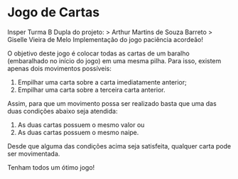 # Jogo de Cartas
Insper
Turma B
Dupla do projeto:
    > Arthur Martins de Souza Barreto
    > Giselle Vieira de Melo
Implementação do jogo paciência acordeão!

O objetivo deste jogo é colocar todas as cartas de um baralho (embaralhado no início do jogo) em uma mesma pilha.
Para isso, existem apenas dois movimentos possíveis:

1. Empilhar uma carta sobre a carta imediatamente anterior;
2. Empilhar uma carta sobre a terceira carta anterior.

Assim, para que um movimento possa ser realizado basta que uma das duas condições abaixo seja atendida:

1. As duas cartas possuem o mesmo valor ou
2. As duas cartas possuem o mesmo naipe.

Desde que alguma das condições acima seja satisfeita, qualquer carta pode ser movimentada.

Tenham todos um ótimo jogo!
